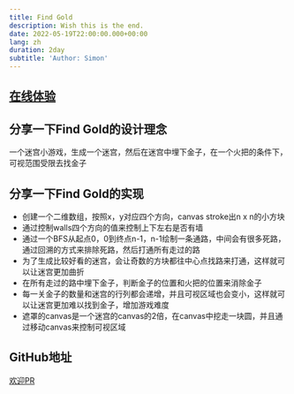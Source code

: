 ```yaml
---
title: Find Gold
description: Wish this is the end.
date: 2022-05-19T22:00:00.000+00:00
lang: zh
duration: 2day
subtitle: 'Author: Simon'
---
```


  ## [在线体验](https://find-gold.hejian.club/)

  ## 分享一下Find Gold的设计理念

  一个迷宫小游戏，生成一个迷宫，然后在迷宫中埋下金子，在一个火把的条件下，可视范围受限去找金子

  ## 分享一下Find Gold的实现
  - 创建一个二维数组，按照x，y对应四个方向，canvas stroke出n x n的小方块
  - 通过控制walls四个方向的值来控制上下左右是否有墙
  - 通过一个BFS从起点0，0到终点n-1，n-1绘制一条通路，中间会有很多死路，通过回溯的方式来排除死路，然后打通所有走过的路
  - 为了生成比较好看的迷宫，会让奇数的方块都往中心点找路来打通，这样就可以让迷宫更加曲折
  - 在所有走过的路中埋下金子，判断金子的位置和火把的位置来消除金子
  - 每一关金子的数量和迷宫的行列都会递增，并且可视区域也会变小，这样就可以让迷宫更加难以找到金子，增加游戏难度
  - 遮罩的canvas是一个迷宫的canvas的2倍，在canvas中挖走一块圆，并且通过移动canvas来控制可视区域

  ## GitHub地址
  [欢迎PR](https://github.com/Simon-He95/find-gold)
